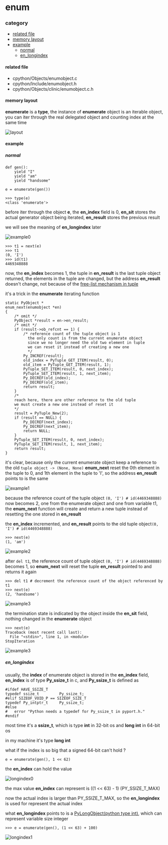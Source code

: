 # enum

### category

* [related file](#related-file)
* [memory layout](#memory-layout)
* [example](#example)
	* [normal](#normal)
	* [en_longindex](#en_longindex)

#### related file
* cpython/Objects/enumobject.c
* cpython/Include/enumobject.h
* cpython/Objects/clinic/enumobject.c.h

#### memory layout

**enumerate** is a **type**, the instance of **enumerate** object is an iterable object, you can iter through the real delegated object and counting index at the same time

![layout](https://github.com/zpoint/CPython-Internals/blob/master/BasicObject/enum/layout.png)

#### example

##### normal

    def gen():
        yield "I"
        yield "am"
        yield "handsome"

    e = enumerate(gen())

    >>> type(e)
    <class 'enumerate'>

before iter through the object **e**, the **en_index** field is 0, **en_sit** stores the actual generator object being iterated, **en_result** stores the previous result

we will see the meaning of **en_longindex** later

![example0](https://github.com/zpoint/CPython-Internals/blob/master/BasicObject/enum/example0.png)

    >>> t1 = next(e)
    >>> t1
    (0, 'I')
    >>> id(t1)
    4469348888

now, the **en_index** becomes 1, the tuple in **en_result** is the last tuple object returned, the elements in the tuple are changed, but the address **en_result** doesn't change, not because of the [free-list mechanism in tuple](https://github.com/zpoint/CPython-Internals/blob/master/BasicObject/tuple/tuple.md#free-list)

it's a trick in the **enumerate** iterating function

    static PyObject *
    enum_next(enumobject *en)
    {
    	/* omit */
        PyObject *result = en->en_result;
		/* omit */
        if (result->ob_refcnt == 1) {
        	/* reference count of the tuple object is 1
              the only count is from the current enumerate object
              since we no longer need the old two element in tuple
              we can reset it instead of creating a new one
              */
            Py_INCREF(result);
            old_index = PyTuple_GET_ITEM(result, 0);
            old_item = PyTuple_GET_ITEM(result, 1);
            PyTuple_SET_ITEM(result, 0, next_index);
            PyTuple_SET_ITEM(result, 1, next_item);
            Py_DECREF(old_index);
            Py_DECREF(old_item);
            return result;
        }
        /*
        reach here, there are other reference to the old tuple
        we must create a new one instead of reset it
        */
        result = PyTuple_New(2);
        if (result == NULL) {
            Py_DECREF(next_index);
            Py_DECREF(next_item);
            return NULL;
        }
        PyTuple_SET_ITEM(result, 0, next_index);
        PyTuple_SET_ITEM(result, 1, next_item);
        return result;
    }

it's clear, because only the current enumerate object keep a reference to the old `tuple object -> (None, None)` **enum_next** reset the 0th element in the tuple to 0, and 1th element in the tuple to 'I', so the address **en_result** points to is the same

![example1](https://github.com/zpoint/CPython-Internals/blob/master/BasicObject/enum/example1.png)

because the reference count of the tuple object `(0, 'I') # id(4469348888)` now becomes 2, one from the enumerate object and one from variable t1, the **enum_next** function will create and return a new tuple instead of resetting the one stored in **en_result**

the **en_index** incremented, and **en_result** points to the old tuple object`(0, 'I') # id(4469348888)`

	>>> next(e)
	(1, 'am')

![example2](https://github.com/zpoint/CPython-Internals/blob/master/BasicObject/enum/example2.png)

after `del t1`, the reference count of tuple object `(0, 'I') # id(4469348888)` becomes 1, so **enum_next** will reset the tuple **en_result** pointed to and returns it again

	>>> del t1 # decrement the reference count of the object referenced by t1
	>>> next(e)
	(2, 'handsome')

![example3](https://github.com/zpoint/CPython-Internals/blob/master/BasicObject/enum/example3.png)

the termination state is indicated by the object inside the **en_sit** field, nothing changed in the **enumerate** object

    >>> next(e)
    Traceback (most recent call last):
      File "<stdin>", line 1, in <module>
    StopIteration

![example3](https://github.com/zpoint/CPython-Internals/blob/master/BasicObject/enum/example3.png)

##### en_longindex

usually, the **index** of enumerate object is stored in the **en_index** field, **en_index** is of type **Py_ssize_t** in c, and **Py_ssize_t** is defined as

    #ifdef HAVE_SSIZE_T
    typedef ssize_t         Py_ssize_t;
    #elif SIZEOF_VOID_P == SIZEOF_SIZE_T
    typedef Py_intptr_t     Py_ssize_t;
    #else
    #   error "Python needs a typedef for Py_ssize_t in pyport.h."
    #endif

most time it's a **ssize_t**, which is type **int** in 32-bit os and **long int** in 64-bit os

in my machine it's type **long int**

what if the index is so big that a signed 64-bit can't hold ?

	e = enumerate(gen(), 1 << 62)

the **en_index** can hold the value

![longindex0](https://github.com/zpoint/CPython-Internals/blob/master/BasicObject/enum/longindex0.png)

the max value **en_index** can represent is ((1 << 63) - 1) (PY_SSIZE_T_MAX)

now the actual index is larger than PY_SSIZE_T_MAX, so the **en_longindex** is used for represent the actual index

what **en_longindex** points to is a [PyLongObject(python type int)](https://github.com/zpoint/CPython-Internals/blob/master/BasicObject/long/long.md), which can represent variable size integer

	>>> e = enumerate(gen(), (1 << 63) + 100)

![longindex1](https://github.com/zpoint/CPython-Internals/blob/master/BasicObject/enum/longindex1.png)